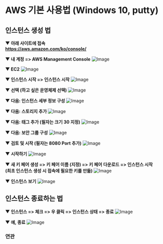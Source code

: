 # AWS 기본 사용법 (Windows 10, putty)

## 인스턴스 생성 법

**▼ 아래 사이트에 접속<br>https://aws.amazon.com/ko/console/**  

**▼ 내 계정 => AWS Management Console**
![Image](https://user-images.githubusercontent.com/28629625/74021679-4dcc7100-49df-11ea-95e8-47ae2c3c6664.png)

**▼ EC2**
![Image](https://user-images.githubusercontent.com/28629625/74021249-90417e00-49de-11ea-8dd1-8ea3f493ec5b.png)

**▼ 인스턴스 시작 => 인스턴스 시작**
![Image](https://user-images.githubusercontent.com/28629625/74021300-a2bbb780-49de-11ea-8972-751bd9f37ba4.png)

**▼ 선택 (하고 싶은 운영체제 선택)**
![Image](https://user-images.githubusercontent.com/28629625/74021308-a64f3e80-49de-11ea-9042-20967d445a59.png)

**▼ 다음: 인스턴스 세부 정보 구성**
![Image](https://user-images.githubusercontent.com/28629625/74021315-a8190200-49de-11ea-8656-d866f42254d6.png)

**▼ 다음: 스토리지 추가**
![Image](https://user-images.githubusercontent.com/28629625/74021319-ab13f280-49de-11ea-9d5a-d45af6ce61b0.png)

**▼ 다음: 태그 추가 (필자는 크기 30 지정)**
![Image](https://user-images.githubusercontent.com/28629625/74021325-ae0ee300-49de-11ea-99eb-d22efebcb327.png)

**▼ 다음: 보안 그룹 구성**
![Image](https://user-images.githubusercontent.com/28629625/74021332-b0713d00-49de-11ea-8695-9df14a988c49.png)

**▼ 검토 및 시작 (필자는 8080 Port 추가)**
![Image](https://user-images.githubusercontent.com/28629625/74021336-b2d39700-49de-11ea-97dc-1414b9c941db.png)

**▼ 시작하기**
![Image](https://user-images.githubusercontent.com/28629625/74021343-b535f100-49de-11ea-9553-38b0d583d289.png)

**▼ 새 키 페어 생성 => 키 페어 이름 (지정) => 키 페어 다운로드 => 인스턴스 시작**
**<br>(최초 인스턴스 생성 시 접속에 필요한 키를 만듦)** 
![Image](https://user-images.githubusercontent.com/28629625/74021351-b7984b00-49de-11ea-9c52-e2c7b406d057.png)

**▼ 인스턴스 보기**
![Image](https://user-images.githubusercontent.com/28629625/74021359-ba933b80-49de-11ea-9690-f3f55d42170c.png)

## 인스턴스 종료하는 법

**▼ 인스턴스 => 체크 => 우 클릭 => 인스턴스 상태 => 종료** 
![Image](https://user-images.githubusercontent.com/28629625/74021365-bebf5900-49de-11ea-93cd-bc23365c0459.png)

**▼ 예, 종료**
![Image](https://user-images.githubusercontent.com/28629625/74021372-c252e000-49de-11ea-8b20-143fc614ae86.png)

### 연관

